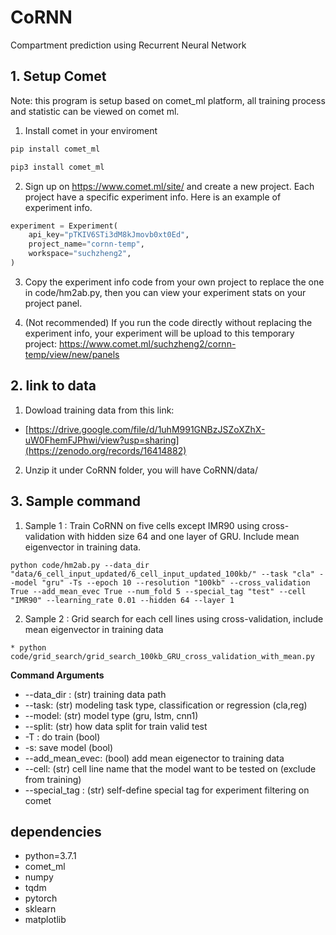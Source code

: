# CoRNN
Compartment prediction using Recurrent Neural Network


## 1. Setup Comet

Note: this program is setup based on comet_ml platform, all training process and statistic can be viewed on comet ml.

1. Install comet in your enviroment
```python
pip install comet_ml
```
```python
pip3 install comet_ml
```
2. Sign up on https://www.comet.ml/site/ and create a new project. 
Each project have a specific experiment info. Here is an example of experiment info. 
```python
experiment = Experiment(
    api_key="pTKIV6STi3dM8kJmovb0xt0Ed",
    project_name="cornn-temp",
    workspace="suchzheng2",
)
```

3. Copy the experiment info code from your own project to replace the one in code/hm2ab.py, then you can view your experiment stats on your project panel. 

4. (Not recommended) If you run the code directly without replacing the experiment info, your experiment will be upload to this temporary project: https://www.comet.ml/suchzheng2/cornn-temp/view/new/panels


## 2. link to data

1. Dowload training data from this link: 
* [https://drive.google.com/file/d/1uhM991GNBzJSZoXZhX-uW0FhemFJPhwi/view?usp=sharing](https://zenodo.org/records/16414882)

2. Unzip it under CoRNN folder, you will have CoRNN/data/

## 3. Sample command

1.  Sample 1 : Train CoRNN on five cells except IMR90 using cross-validation with hidden size 64 and one layer of GRU. Include mean eigenvector in training data.

```
python code/hm2ab.py --data_dir "data/6_cell_input_updated/6_cell_input_updated_100kb/" --task "cla" --model "gru" -Ts --epoch 10 --resolution "100kb" --cross_validation True --add_mean_evec True --num_fold 5 --special_tag "test" --cell "IMR90" --learning_rate 0.01 --hidden 64 --layer 1
```

2. Sample 2 : Grid search for each cell lines using cross-validation, include mean eigenvector in training data
```
* python code/grid_search/grid_search_100kb_GRU_cross_validation_with_mean.py
```

**Command Arguments**
* --data_dir : (str) training data path
* --task:  (str) modeling task type, classification or regression (cla,reg) 
* --model: (str) model type (gru, lstm, cnn1)
* --split: (str) how data split for train valid test
* -T : do train (bool)
* -s: save model (bool)
* --add_mean_evec: (bool) add mean eigenector to training data
* --cell: (str) cell line name that the model want to be tested on (exclude from training)
* --special_tag : (str) self-define special tag for experiment filtering on comet


## dependencies

* python=3.7.1
* comet_ml
* numpy
* tqdm
* pytorch
* sklearn
* matplotlib
